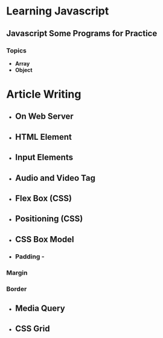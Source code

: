 # Learning Javascript
## Javascript Some Programs for Practice
### Topics
- **Array**
- **Object**

# Article Writing
- ## On Web Server
- ## HTML Element
- ## Input Elements
- ## Audio and Video Tag
- ## Flex Box (CSS)
- ## Positioning (CSS)
- ## CSS Box Model 
- ### Padding -
### Margin
### Border
- ## Media Query 
- ## CSS Grid
